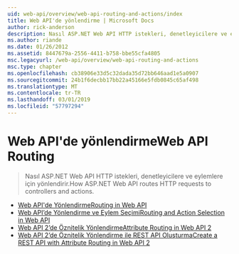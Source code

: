 ```yaml
---
uid: web-api/overview/web-api-routing-and-actions/index
title: Web API'de yönlendirme | Microsoft Docs
author: rick-anderson
description: Nasıl ASP.NET Web API HTTP istekleri, denetleyicilere ve eylemlere için yönlendirir.
ms.author: riande
ms.date: 01/26/2012
ms.assetid: 8447679a-2556-4411-b758-bbe55cfa4805
msc.legacyurl: /web-api/overview/web-api-routing-and-actions
msc.type: chapter
ms.openlocfilehash: cb38906e33d5c32dada35d72bb646aad1e5a0907
ms.sourcegitcommit: 24b1f6decbb17bb22a45166e5fdb0845c65af498
ms.translationtype: MT
ms.contentlocale: tr-TR
ms.lasthandoff: 03/01/2019
ms.locfileid: "57797294"
---
```

<a name="web-api-routing"></a><span data-ttu-id="3a89d-103">Web API'de yönlendirme</span><span class="sxs-lookup"><span data-stu-id="3a89d-103">Web API Routing</span></span>
====================
> <span data-ttu-id="3a89d-104">Nasıl ASP.NET Web API HTTP istekleri, denetleyicilere ve eylemlere için yönlendirir.</span><span class="sxs-lookup"><span data-stu-id="3a89d-104">How ASP.NET Web API routes HTTP requests to controllers and actions.</span></span>


- [<span data-ttu-id="3a89d-105">Web API'de Yönlendirme</span><span class="sxs-lookup"><span data-stu-id="3a89d-105">Routing in Web API</span></span>](routing-in-aspnet-web-api.md)
- [<span data-ttu-id="3a89d-106">Web API’de Yönlendirme ve Eylem Seçimi</span><span class="sxs-lookup"><span data-stu-id="3a89d-106">Routing and Action Selection in Web API</span></span>](routing-and-action-selection.md)
- [<span data-ttu-id="3a89d-107">Web API 2’de Öznitelik Yönlendirme</span><span class="sxs-lookup"><span data-stu-id="3a89d-107">Attribute Routing in Web API 2</span></span>](attribute-routing-in-web-api-2.md)
- [<span data-ttu-id="3a89d-108">Web API 2’de Öznitelik Yönlendirme ile REST API Oluşturma</span><span class="sxs-lookup"><span data-stu-id="3a89d-108">Create a REST API with Attribute Routing in Web API 2</span></span>](create-a-rest-api-with-attribute-routing.md)

